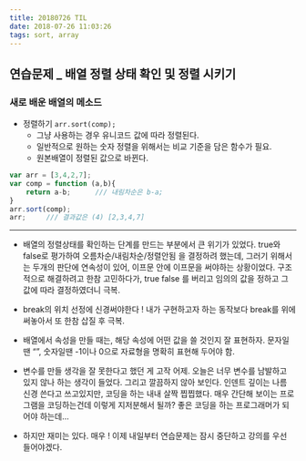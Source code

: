 ```yaml
---
title: 20180726 TIL
date: 2018-07-26 11:03:26
tags: sort, array
---
```


## 연습문제 _ 배열 정렬 상태 확인 및 정렬 시키기

### 새로 배운 배열의 메소드
- 정렬하기 `arr.sort(comp);`
  - 그냥 사용하는 경우 유니코드 값에 따라 정렬된다.
  - 일반적으로 원하는 숫자 정렬을 위해서는 비교 기준을 담은 함수가 필요.
  - 원본배열이 정렬된 값으로 바뀐다.

```javascript
var arr = [3,4,2,7];
var comp = function (a,b){
    return a-b;      /// 내림차순은 b-a;
}
arr.sort(comp);  
arr;     /// 결과값은 (4) [2,3,4,7]
```
***
- 배열의 정렬상태를 확인하는 단계를 만드는 부분에서 큰 위기가 있었다. true와 false로 평가하여 오름차순/내림차순/정렬안됨 을 결정하려 했는데, 그러기 위해서는 두개의 판단에 연속성이 있어, 이프문 안에 이프문을 써야하는 상황이었다. 구조적으로 해결하려고 한참 고민하다가, true false 를 버리고 임의의 값을 정하고 그 값에 따라 결정하였더니 극복.

- break의 위치 선정에 신경써야한다 ! 내가 구현하고자 하는 동작보다 break를 위에 써놓아서 또 한참 삽질 후 극복.

- 배열에서 속성을 만들 때는, 해당 속성에 어떤 값을 쓸 것인지 잘 표현하자. 문자일 땐 “”, 숫자일땐 -1이나 0으로 자료형을 명확히 표현해 두어야 함.

- 변수를 만들 생각을 잘 못한다고 했던 게 고작 어제. 오늘은 너무 변수를 남발하고 있지 않나 하는 생각이 들었다. 그리고 깔끔하지 않아 보인다. 인덴트 깊이는 나름 신경 쓴다고 쓰고있지만, 코딩을 하는 내내 살짝 찝찝했다. 매우 간단해 보이는 프로그램을 코딩하는건데 이렇게 지저분해서 될까? 좋은 코딩을 하는 프로그래머가 되어야 하는데…

- 하지만 재미는 있다. 매우 ! 이제 내일부터 연습문제는 잠시 중단하고 강의를 우선 들어야겠다.

